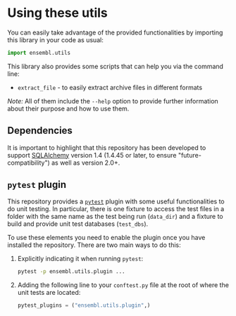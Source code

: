 # Using these utils

You can easily take advantage of the provided functionalities by importing this library in your code as usual:
```python
import ensembl.utils
```

This library also provides some scripts that can help you via the command line:
- `extract_file` - to easily extract archive files in different formats

_Note:_ All of them include the `--help` option to provide further information about their purpose and how to use them.

## Dependencies

It is important to highlight that this repository has been developed to support [SQLAlchemy](https://www.sqlalchemy.org) version 1.4 (1.4.45 or later, to ensure "future-compatibility") as well as version 2.0+.

## `pytest` plugin

This repository provides a [`pytest`](https://docs.pytest.org/) plugin with some useful functionalities to do unit testing. In particular, there is one fixture to access the test files in a folder with the same name as the test being run (`data_dir`) and a fixture to build and provide unit test databases (`test_dbs`).

To use these elements you need to enable the plugin once you have installed the repository. There are two main ways to do this:
1. Explicitly indicating it when running `pytest`:
    ```bash
    pytest -p ensembl.utils.plugin ...
    ```

2. Adding the following line to your `conftest.py` file at the root of where the unit tests are located:
    ```python
    pytest_plugins = ("ensembl.utils.plugin",)
    ```
